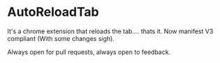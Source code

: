 # AutoReloadTab

It's a chrome extension that reloads the tab.... thats it. Now manifest V3 compliant (With some changes sigh).

Always open for pull requests, always open to feedback.
